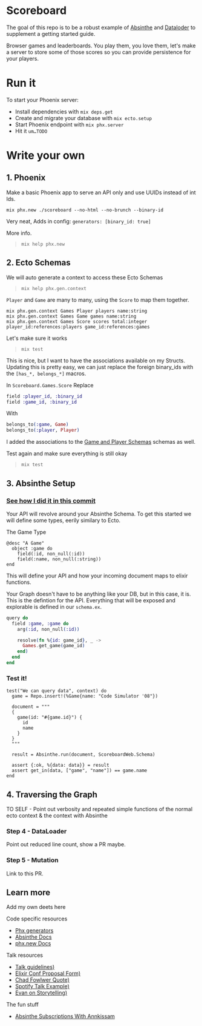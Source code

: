 # Scoreboard

The goal of this repo is to be a robust example of [Absinthe](https://github.com/absinthe-graphql/absinthe) and [Dataloder](https://github.com/absinthe-graphql/dataloader) to supplement a getting started guide.

Browser games and leaderboards. You play them, you love them, let's make a server to store some of those scores so you can provide persistence for your players.

# Run it

To start your Phoenix server:

  * Install dependencies with `mix deps.get`
  * Create and migrate your database with `mix ecto.setup`
  * Start Phoenix endpoint with `mix phx.server`
  * Hit it `um…TODO`


# Write your own

## 1. Phoenix
Make a basic Phoenix app to serve an API only and use UUIDs instead of int Ids.

```
mix phx.new ./scoreboard --no-html --no-brunch --binary-id
```

Very neat, Adds in config: `generators: [binary_id: true]`

More info.
> `mix help phx.new`



## 2. Ecto Schemas
We will auto generate a context to access these Ecto Schemas
> `mix help phx.gen.context`

`Player` and `Game` are many to many, using the `Score` to map them together.

```
mix phx.gen.context Games Player players name:string
mix phx.gen.context Games Game games name:string
mix phx.gen.context Games Score scores total:integer player_id:references:players game_id:references:games
```

Let's make sure it works

> `mix test`

This is nice, but I want to have the associations available on my Structs.
Updating this is pretty easy, we can just replace the foreign binary_ids with the `[has_*, belongs_*]` macros.

In `Scoreboard.Games.Score` Replace

```elixir
field :player_id, :binary_id
field :game_id, :binary_id
```

With

```elixir
belongs_to(:game, Game)
belongs_to(:player, Player)
```

I added the associations to the [Game and Player Schemas](https://github.com/shamshirz/scoreboard/commit/0d403a75d6fdeb06a572c2f2e9a400ac1244db66#diff-1c331c359bcb59c0a55389158b9e40fb) schemas as well.

Test again and make sure everything is still okay

> `mix test`


## 3. Absinthe Setup

### [See how I did it in this commit](https://github.com/shamshirz/scoreboard/commit/8e1f71775da8c6ebd5b0b4b465360e31bd4b9c8a#diff-96d99c98494cf91779455a82a37c4d61)

Your API will revolve around your Absinthe Schema. To get this started we will define some types, eerily similary to Ecto.

The Game Type
```
@desc "A Game"
  object :game do
    field(:id, non_null(:id))
    field(:name, non_null(:string))
end
```

This will define your API and how your incoming document maps to elixir functions.

Your Graph doesn't have to be anything like your DB, but in this case, it is.
This is the defintion for the API. Everything that will be exposed and explorable is defined in our `schema.ex`.

```elixir
query do
  field :game, :game do
    arg(:id, non_null(:id))

    resolve(fn %{id: game_id}, _ ->
      Games.get_game(game_id)
    end)
  end
end
```

### Test it!

```
test("We can query data", context) do
  game = Repo.insert!(%Game{name: "Code Simulator '08"})

  document = """
  {
    game(id: "#{game.id}") {
      id
      name
    }
  }
  """

  result = Absinthe.run(document, ScoreboardWeb.Schema)

  assert {:ok, %{data: data}} = result
  assert get_in(data, ["game", "name"]) == game.name
end
```

## 4. Traversing the Graph

TO SELF - Point out verbosity and repeated simple functions of the normal ecto context & the context with Absinthe


### Step 4 - DataLoader

Point out reduced line count, show a PR maybe.


### Step 5 - Mutation

Link to this PR.

## Learn more

 Add my own deets here


 Code specific resources

 * [Phx generators](https://hexdocs.pm/phoenix/phoenix_mix_tasks.html)
 * [Absinthe Docs](https://hexdocs.pm/absinthe/overview.html)
 * [phx.new Docs](https://github.com/phoenixframework/phoenix/blob/master/installer/lib/mix/tasks/phx.new.ex)

 Talk resources

 * [Talk guidelines)](https://opensource.com/life/14/1/get-your-conference-talk-submission-accepted])
 * [Elixir Conf Proposal Form)](https://docs.google.com/forms/d/e/1FAIpQLSf4CiP2UtB7Www47yVv592w_kHK4qBwZZpQcMlaQJDvDU7qpg/viewform])
 * [Chad Fowlwer Quote)](https://twitter.com/chadfowler/status/671944358388723712])
 * [Spotify Talk Example)](https://vimeo.com/85490944])
 * [Evan on Storytelling)](https://www.deconstructconf.com/2017/evan-czaplicki-on-storytelling])


The fun stuff
 * [ Absinthe Subscriptions With Annkissam ](https://www.annkissam.com/elixir/alembic/posts/2018/07/13/graphql-subscriptions-connecting-phoenix-applications-with-absinthe-and-websockets.html#an-elixir-graphql-client)